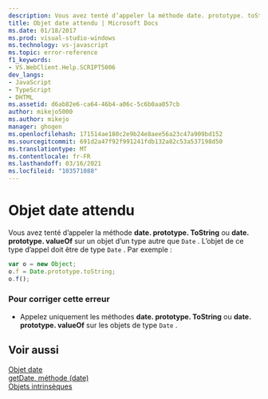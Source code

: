```yaml
---
description: Vous avez tenté d’appeler la méthode date. prototype. toString ou date. prototype. valueOf sur un objet d’un type autre que date.
title: Objet date attendu | Microsoft Docs
ms.date: 01/18/2017
ms.prod: visual-studio-windows
ms.technology: vs-javascript
ms.topic: error-reference
f1_keywords:
- VS.WebClient.Help.SCRIPT5006
dev_langs:
- JavaScript
- TypeScript
- DHTML
ms.assetid: d6ab82e6-ca64-46b4-a06c-5c6b0aa057cb
author: mikejo5000
ms.author: mikejo
manager: ghogen
ms.openlocfilehash: 171514ae180c2e9b24e8aee56a23c47a909bd152
ms.sourcegitcommit: 691d2a47f92f991241fdb132a82c53a537198d50
ms.translationtype: MT
ms.contentlocale: fr-FR
ms.lasthandoff: 03/16/2021
ms.locfileid: "103571088"
---
```

# <a name="date-object-expected"></a>Objet date attendu
Vous avez tenté d’appeler la méthode **date. prototype. ToString** ou **date. prototype. valueOf** sur un objet d’un type autre que `Date` . L’objet de ce type d’appel doit être de type `Date` . Par exemple :  
  
```JavaScript  
var o = new Object;  
o.f = Date.prototype.toString;  
o.f();  
```  
  
### <a name="to-correct-this-error"></a>Pour corriger cette erreur  
  
- Appelez uniquement les méthodes **date. prototype. ToString** ou **date. prototype. valueOf** sur les objets de type `Date` .  
  
## <a name="see-also"></a>Voir aussi  
 [Objet date](https://developer.mozilla.org/docs/Web/JavaScript/Reference/Global_Objects/Date)   
 [getDate, méthode (date)](https://developer.mozilla.org/docs/Web/JavaScript/Reference/Global_Objects/Date/getdate)   
 [Objets intrinsèques](https://developer.mozilla.org/docs/Learn/JavaScript/Objects)

